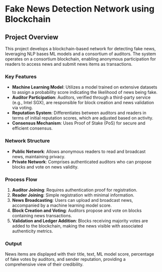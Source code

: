 # Fake News Detection Network using Blockchain

## Project Overview

This project develops a blockchain-based network for detecting fake news, leveraging NLP bases ML models and a consortium of auditors. The system operates on a consortium blockchain, enabling anonymous participation for readers to access news and submit news items as transactions.

### Key Features

- **Machine Learning Model**: Utilizes a model trained on extensive datasets to assign a probability score indicating the likelihood of news being fake.
- **Auditor Participation**: Auditors, verified through a third-party service (e.g., Intel SGX), are responsible for block creation and news validation via voting.
- **Reputation System**: Differentiates between auditors and readers in terms of initial reputation scores, which are adjusted based on activity.
- **Consensus Mechanism**: Uses Proof of Stake (PoS) for secure and efficient consensus.

### Network Structure

- **Public Network**: Allows anonymous readers to read and broadcast news, maintaining privacy.
- **Private Network**: Comprises authenticated auditors who can propose blocks and vote on news validity.

### Process Flow

1. **Auditor Joining**: Requires authentication proof for registration.
2. **Reader Joining**: Simple registration with minimal information.
3. **News Broadcasting**: Users can upload and broadcast news, accompanied by a machine learning model score.
4. **Block Creation and Voting**: Auditors propose and vote on blocks containing news transactions.
5. **Validation and Ledger Addition**: Blocks receiving majority votes are added to the blockchain, making the news visible with associated authenticity metrics.

### Output

News items are displayed with their title, text, ML model score, percentage of fake votes by auditors, and sender reputation, providing a comprehensive view of their credibility.

